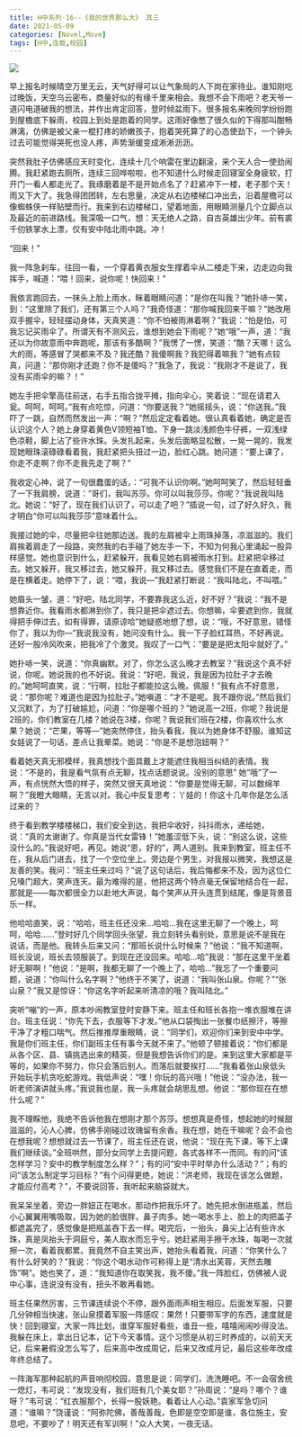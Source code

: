 ```yaml
---
title: H中系列·16--《我的世界那么大》 其三
date: 2021-05-09
categories: [Novel,Move]
tags: [H中,连载,校园]
---
```


![](https://cdn.jsdelivr.net/gh/mumozi/Figure_bed/img/62492065_p0.png)

早上报名时候晴空万里无云，天气好得可以让气象局的人下岗在家待业。谁知刚吃过晚饭，天空乌云密布，商量好似的有缘千里来相会。我想不会下雨吧？老天爷一道闪电道破我的想法，并作出肯定回答，登时倾盆雨下。很多报名来晚同学纷纷跑到屋檐底下躲雨，校园上到处是跑着的同学。这雨好像憋了很久似的下得那叫酣畅淋漓，仿佛是被父亲一棍打疼的娇嫩孩子，抱着哭死算了的心态使劲下，一个钟头过去可能觉得哭死也没人疼，声势渐缓变成淅淅沥沥。

突然我肚子仿佛感应天时变化，连续十几个响雷在里边翻滚，来个天人合一使劲闹腾。我赶紧跑去厕所，连续三回哗啦啦，也不知道什么时候走回寝室全身疲软，打开门一看人都走光了。我琢磨着是不是开始点名了？赶紧冲下一楼，老子那个天！雨又下大了。我急得团团转，左右思量，决定从右边楼梯口冲出去，沿着屋檐可以像蜘蛛侠一样贴壁而行。我来到右边楼梯口，望着地面，用眼睛测量几个立脚点以及最近的前进路线。我深吸一口气，想：天无绝人之路，自古英雄出少年。前有裘千仞铁掌水上漂，仅有安中陆北雨中跳。冲！

“回来！”

我一阵急刹车，往回一看，一个穿着黄衣服女生撑着伞从二楼走下来，边走边向我挥手，喊道：“喂！回来，说你呢！快回来！”

我依言跑回去，一抹头上脸上雨水，眯着眼睛问道：“是你在叫我？”她扑哧一笑，到：“这里除了我们，还有第三个人吗？”我奇怪道：“那你喊我回来干嘛？”她改用双手握伞，轻轻摆动身体，天真笑道：“你不怕被雨淋着啊？”我说：“怕是怕，可我忘记买雨伞了。所谓天有不测风云，谁想到她会下雨呢？”她“哦”一声，道：“我还以为你故意雨中奔跑呢，那该有多酷啊？”我愣了一愣，笑道：“酷？天哪！这么大的雨，等感冒了哭都来不及？我还酷？我傻啊我？我犯得着嘛我？”她有点较真，问道：“那你刚才还跑？你不是傻吗？”我急了，我说：“我刚才不是说了，我没有买雨伞的嘛？！”

她左手把伞擎高往前送，右手五指合拢平摊，指向伞心，笑着说：“现在请君入瓮。呵呵，呵呵。”我有点吃惊，问道：“你要送我？”她摇摇头，说：“你送我。”我吓了一跳，自然而然发出一声：“啊？”然后定定看着她。很认真看着她，确定是否认识这个人？她上身穿着黄色V领短袖T恤，下身一跳淡浅颜色牛仔裤，一双浅绿色凉鞋，脚上沾了些许水珠。头发扎起来，头发后面略显松散，一晃一晃的，我发现她眼珠滚碌碌看着我，我赶紧把头扭过一边，脸红心跳。她问道：“要上课了，你走不走啊？你不走我先走了啊？”

我收定心神，说了一句很蠢蛋的话，：“可我不认识你啊。”她呵呵笑了，然后轻轻垂了一下我肩膀，说道：“哥们，我叫苏莎。你可以叫我莎莎。你呢？”我说我叫陆北。她说：“好了，现在我们认识了，可以走了吧？”插说一句，过了好久好久，我才明白“你可以叫我莎莎”意味着什么。

我接过她的伞，尽量把伞往她那边送。我的左肩被伞上雨珠掉落，凉滋滋的。我们肩挨着肩走了一段路，突然我的右手碰了她左手一下，不知为何我心里涌起一股异样感觉。她也意识到什么，赶紧躲开，我看见她右肩被雨水打到。赶紧把伞移过去。她又躲开，我又移过去，她又躲开，我又移过去。感觉我们不是在直着走，而是在横着走。她停下了，说：“喂，我说—”我赶紧打断说：“我叫陆北，不叫喂。”

她眉头一皱，道：“好吧，陆北同学，不要靠我这么近，好不好？”我说：“我不是想靠近你。我看雨水都淋到你了，我只是把伞遮过去。你想嘛，伞要遮到你，我就得把手伸过去，如有得罪，请原谅哈”她疑惑地想了想，说：“哦，不好意思，错怪你了，我以为你—”我说我没有，她问没有什么。我一下子脸红耳热，不好再说。还好一股冷风吹来，把我冷了个激灵。我叹了一口气：“要是是把太阳伞就好了。”

她扑哧一笑，说道：“你真幽默。对了，你怎么这么晚才去教室？”我说这个真不好说，你呢。她说我的也不好说。我说：“好吧，我说，我是因为拉肚子才去晚的。”她呵呵直笑，说：“行啊，拉肚子都能拉这么晚。佩服！”我有点不好意思，说：“那你呢？难道也是因为拉肚子。”她嗔道：“才不是呢。我不跟你说。”然后我们又沉默了，为了打破尴尬，问道：“你是哪个班的？”她说高一2班，你呢？我说是2班的，你们教室在几楼？她说在3楼，你呢？我说我们班在2楼，你喜欢什么水果？她说：“芒果，等等—”她突然停住，抬头看我，我以为她身体不舒服。谁知这女娃说了一句话，差点让我晕菜。她说：“你是不是想泡妞啊？”

看着她天真无邪模样，我真想找个面具戴上才能遮住我相当纠结的表情。我说：“不是的，我是看气氛有点无聊，找点话题说说。没别的意思” 她“哦”了一声，有点恍然大悟的样子，突然又很天真地说：“你要是觉得无聊，可以数绵羊啊？”我瞪大眼睛，无言以对。我心中反复思考：丫娃的！你这十几年你是怎么活过来的？

终于看到教学楼楼梯口，我们安全到达，我把伞收好，抖抖雨水，递给她，说：“真的太谢谢了。你真是当代女雷锋！”她羞涩低下头，说：“别这么说，这些没什么的。”我说好吧，再见。她说“恩，好的”，两人道别。我来到教室，班主任不在，我从后门进去，找了一个空位坐上。旁边是个男生，对我报以微笑，我想这是友善的笑。我问：“班主任来过吗？”说了这句话后，我后悔都来不及，因为这位仁兄嗓门超大，笑声连天。最为难得的是，他把这两个特点毫无保留地结合在一起，那就是——每次都很全力以赴地大声说，每个笑声从开头连贯到结尾，像是背景音乐一样。

他哈哈直笑，说：“哈哈，班主任还没来…哈哈…我在这里无聊了一个晚上，呵呵，哈哈……”登时好几个同学回头张望，我立刻转头看别处，意思是说不是我在说话，而是他。我转头后来又问：“那班长说什么时候来？”他说：“我不知道啊，班长没说，班长去领服装了。到现在还没回来。哈哈…哈”我说：“那在这里干坐着好无聊啊！”他说：“是啊，我都无聊了一个晚上了，哈哈…”我忘了一个重要问题，说道：“你叫什么名字啊？”他终于不笑了，说道：“我叫张山泉。你呢？”“张山泉？”我又是惊讶：“你这名字听起来听清凉的哦？我叫陆北。”

突听“嘣”的一声，原本吵闹教室登时安静下来。班主任和班长各抱一堆衣服堆在讲台。班主任说：“你先下去，衣服等下才发。”他从口袋掏出一张餐巾纸擦汗，等擦干净了才粗口喘气。然后推推厚重眼睛，说：“同学们，欢迎你们来到安中中学。我是你们班主任，你们副班主任有事今天就不来了。”他顿了顿接着说：“你们都是从各个区、县、镇挑选出来的精英，但是我想告诉你们的是。来到这里大家都是平等的，如果你不努力，你只会落后别人。而落后就要挨打……”我看着张山泉低头开始玩手机贪吃蛇游戏。我低声说：“嘿！你玩的高兴哦！”他说：“没办法，我一听老师演讲就头疼。”我说我也是，我一头疼就会胡思乱想。他说：“那你现在在想什么呢？”

我不理睬他，我绝不告诉他我在想刚才那个苏莎。想想真是奇怪，想起她的时候甜滋滋的，沁人心脾，仿佛手刚碰过玫瑰留有余香。我在想，她在干嘛呢？会不会也在想我呢？想想就过去一节课了，班主任还在说，他说：“现在先下课，等下上课我们继续谈。”全班哄然，部分女同学上去提问题，各式各样不一而同。有的问“该怎样学习？安中的教学制度怎么样？”；有的问“安中平时举办什么活动？”；有的问“该怎么制定学习目标？”有个问得更绝，她说：“洪老师，我现在该怎么做题，才能应付高考？”，不要说回答，我听起来脑袋就大。

我呆呆坐着，旁边一胖妞正在喝水，那动作把我乐坏了。她先把水倒进瓶盖，然后小心翼翼用嘴吸取，因为她的脸很胖，鼻子肉多。她一喝水手上、脸上的肉把盖子都遮盖完了，感觉像是把瓶盖吞下去一样。喝完后，一抬头，鼻尖上沾有些许水珠，真是凤抬头于洞庭兮，美人取水而忘乎兮。她赶紧用手擦干水珠，每喝一次就擦一次，看着我都累。我竟然不自主笑出声，她抬头看着我，问道：“你笑什么？有什么好笑的？”我说：“你这个喝水动作可称得上是“清水出芙蓉，天然去雕饰”啊”。她也笑了，道：“我知道你在取笑我，我不傻。”我一阵脸红，仿佛被人说中心事，连说没有没有，扭头不敢再看她。

班主任果然厉害，三节课连续说个不停，跟外面雨声相生相应。后面发军服，只要几分钟相当快速，张山泉摸着军服一阵感叹：果然！只要带军字的东西，速度就是快！回到寝室，大家一阵比划，谁穿军服好看些，谁丑一些，嘻嘻闹闹吵得没法。我躲在床上，拿出日记本，记下今天事情。这个习惯是从初三时养成的，以前天天记，后来暑假没怎么写了，后来高中改成周记，后来又改成月记，最后这些年改成年终总结了。

一阵海军那种起航的声音响彻校园，意思是说：同学们，洗洗睡吧。不一会宿舍统一熄灯，韦可说：“发现没有，我们班有几个美女耶？”孙周说：“是吗？哪个？谁呀？”韦可说：“红衣服那个，长得一股妖艳。看着让人心动。”袁家军急切问道：“谁嘛？”饶谨说：“阿弥陀佛，善哉善哉，色即是空空即是谁，各位施主，安息吧，不要吵了！明天还有军训啊！”众人大笑，一夜无话。